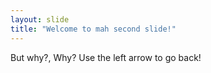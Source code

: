 ```yaml
---
layout: slide
title: "Welcome to mah second slide!"
---
```

But why?, Why?
Use the left arrow to go back!
